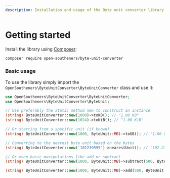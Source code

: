 ```yaml
---
description: Installation and usage of the Byte unit converter library.
---
```


# Getting started

Install the library using [Composer](https://getcomposer.org/):

```sh
composer require open-southeners/byte-unit-converter
```

### Basic usage

To use the library simply import the `OpenSoutheners\ByteUnitConverter\ByteUnitConverter` class and use it:

```php
use OpenSoutheners\ByteUnitConverter\ByteUnitConverter;
use OpenSoutheners\ByteUnitConverter\ByteUnit;

// Use preferably the static method new to construct an instance
(string) ByteUnitConverter::new(1000)->toKB(); // "1.00 KB"
(string) ByteUnitConverter::new(1024)->toKiB(); // "1.00 KiB"

// Or starting from a specific unit (if known)
(string) ByteUnitConverter::new(1000, ByteUnit::MB)->toGB(); // "1.00 GB"

// Converting to the nearest byte unit based on the bytes
(string) ByteUnitConverter::new('102239595')->nearestUnit(); // '102.23 MB'

// Or even basic manipulations like add or subtract
(string) ByteUnitConverter::new(1000, ByteUnit::MB)->subtract(500, ByteUnit::MB)->toMB(); // "500 MB"

(string) ByteUnitConverter::new(1000, ByteUnit::MB)->add(500, ByteUnit::MB)->toGB(); // "1.5 GB"
```
